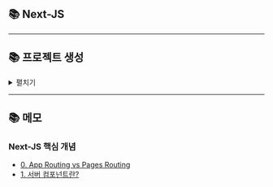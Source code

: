 ## 📚 Next-JS

---

## 📚 프로젝트 생성

<details>
<summary>펼치기</summary>
- Yarn (1.22.22)
- Node JS (22.11.0)

```bash
npm install -g yarn # Yarn 설치
yarn global add vite next typescript # Vite, Next, TypeScript 설치
yarn create next-app # Vite 기반 React 프로젝트 생성
yarn # 프로젝트 생성 후 패키지 설치

# ---------- Yarn Berry 업그레이드 (선택) ----------
# yarnrc.yml 파일에 nodeLinker: node-modules 라고 되어 있다면 nodeLinker : pnp 로 수정, 없다면 추가
yarn set version stable
yarn install # 재설치
# ---------- Yarn Berry 업그레이드 (선택) ----------


yarn # 패키지 설치
next build # 빌드
next dev or next start # 서버 실행
```

**.gitignore 파일에 추가할 항목들**

```text
### yarn ###
# used Zero-Install
.yarn/*
!.yarn/cache
!.yarn/patches
!.yarn/plugins
!.yarn/releases
!.yarn/sdks
!.yarn/versions

# unused Zero-Install
.yarn/*
!.yarn/patches
!.yarn/releases
!.yarn/plugins
!.yarn/sdks
!.yarn/versions
.pnp.*
```

</details>

---

## 📚 메모



### Next-JS 핵심 개념

- [0. App Routing vs Pages Routing](./Docs/Routing.md)
- [1. 서버 컴포넌트란?](./Docs/1-핵심개념/1-서버-컴포넌트.md)